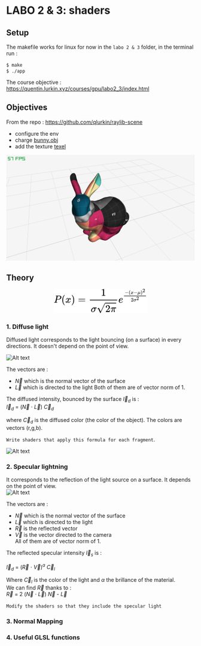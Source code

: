 # LABO 2 & 3: shaders

## Setup

The makefile works for linux for now
in the `labo 2 & 3` folder, in the terminal run :
```
$ make
$ ./app
```

The course objective : https://quentin.lurkin.xyz/courses/gpu/labo2_3/index.html

## Objectives

From the repo : https://github.com/qlurkin/raylib-scene
- configure the env
- charge [bunny.obj](https://raw.githubusercontent.com/qlurkin/raylib-scene/shader/assets/models/bunny.obj)
- add the texture [texel](https://github.com/qlurkin/raylib-scene/blob/shader/assets/textures/texel_checker.png)

![Alt text](img/texeledBunny.png?raw=true "bunny")  

## Theory

<!-- $$
P(x) = \frac{1}{\sigma\sqrt{2\pi}} e^{\frac{-(x-\mu)^2}{2\sigma^2}}
$$ --> 

<div align="center"><img style="background: white;" src="../../svg/vAywox820g.svg"></div>

### 1. Diffuse light

Diffused light corresponds to the light bouncing (on a surface) in every directions. It doesn't depend on the point of view.

![Alt text](https://quentin.lurkin.xyz/courses/gpu/labo2_3/images/Diffuse.svg?raw=true "bunny")  

The vectors are :
- $\vec N$ which is the normal vector of the surface
- $\vec L$ which is directed to the light
Both of them are of vector norm of 1.  

The diffused intensity, bounced by the surface $\vec I_{d}$ is :  
    $\vec I_{d}$ = ($\vec N$ $\cdot$ $\vec L$) $\vec C_{d}$  

where $\vec C_{d}$ is the diffused color (the color of the object). The colors are vectors (r,g,b).  

`Write shaders that apply this formula for each fragment`.  
  
![Alt text](https://quentin.lurkin.xyz/courses/gpu/labo2_3/images/cgaxis_pbr_17_stone_wall_5_diffuse.jpg?raw=true "Diffused texture")


### 2. Specular lightning

It corresponds to the reflection of the light source on a surface. It depends on the point of view.  
![Alt text](https://quentin.lurkin.xyz/courses/gpu/labo2_3/images/Specular.svg "pew")  

The vectors are :
- $\vec N$ which is the normal vector of the surface
- $\vec L$ which is directed to the light
- $\vec{R}$ is the reflected vector
- $\vec{V}$ is the vector directed to the camera  
All of them are of vector norm of 1.  

The reflected specular intensity $\vec I_{s}$ is :  

$\vec I_{d}$ = ($\vec R$ $\cdot$ $\vec V$)$^a$ $\vec C_{l}$  

Where $\vec C_{l}$ is the color of the light and $\alpha$ the brillance of the material.  
We can find $\vec R$ thanks to :  
$\vec R$ = 2 ($\vec N$ $\cdot$ $\vec L$) $\vec {N}$ - $\vec{L}$  

`Modify the shaders so that they include the specular light`

### 3. Normal Mapping

### 4. Useful GLSL functions